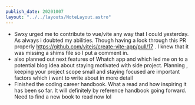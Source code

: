 ```yaml
---
publish_date: 20201007
layout: "../../layouts/NoteLayout.astro"
---
```

- Swxy urged me to contribute to vue/vite any way that I could yesterday. As always i doubted my abilities. Though having a look through this PR properly https://github.com/vitejs/create-vite-app/pull/17 . I knew that it was missing a shims file so I put a comment in. 
 - also planned out next features of Whatch app and which led me on to a potential blog idea about staying motivated with side project. Planning , keeping your project scope small and staying focused are important factors which i want to write about in more detail
 - Finished the coding career handbook. What a read and how inspiring it has been so far. It will definitely by reference handbook going forward. Need to find a new book to read now lol
